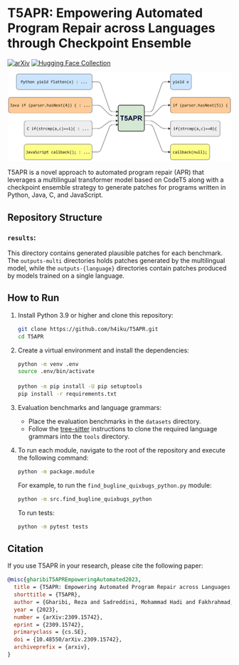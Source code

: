# T5APR: Empowering Automated Program Repair across Languages through Checkpoint Ensemble
[![arXiv](https://img.shields.io/badge/arXiv-2309.15742-b31b1b.svg)](https://arxiv.org/abs/2309.15742)
[![Hugging Face Collection](https://img.shields.io/badge/🤗_Collection-Data_&_Model-ffd21e.svg)](https://huggingface.co/collections/h4iku/t5apr-6514a09a8f20a8ccf7b07f5d)

![T5APR overview](T5APR.png)

T5APR is a novel approach to automated program repair (APR) that leverages a multilingual transformer model based on CodeT5 along with a checkpoint ensemble strategy to generate patches for programs written in Python, Java, C, and JavaScript.

## Repository Structure

### `results`:

This directory contains generated plausible patches for each benchmark. The `outputs-multi` directories holds patches generated by the multilingual model, while the `outputs-{language}` directories contain patches produced by models trained on a single language.


## How to Run

1. Install Python 3.9 or higher and clone this repository:

    ```bash
    git clone https://github.com/h4iku/T5APR.git
    cd T5APR
    ```

2. Create a virtual environment and install the dependencies:

    ```bash
    python -m venv .env
    source .env/bin/activate

    python -m pip install -U pip setuptools
    pip install -r requirements.txt
    ```

3. Evaluation benchmarks and language grammars:

    - Place the evaluation benchmarks in the `datasets` directory.
    - Follow the [tree-sitter](https://github.com/tree-sitter/py-tree-sitter) instructions to clone the required language grammars into the `tools` directory.

4. To run each module, navigate to the root of the repository and execute the following command:

    ```bash
    python -m package.module
    ```

    For example, to run the `find_bugline_quixbugs_python.py` module:

    ```bash
    python -m src.find_bugline_quixbugs_python
    ```

    To run tests:

    ```bash
    python -m pytest tests
    ```


## Citation

If you use T5APR in your research, please cite the following paper:

```bibtex
@misc{gharibiT5APREmpoweringAutomated2023,
  title = {T5APR: Empowering Automated Program Repair across Languages through Checkpoint Ensemble},
  shorttitle = {T5APR},
  author = {Gharibi, Reza and Sadreddini, Mohammad Hadi and Fakhrahmad, Seyed Mostafa},
  year = {2023},
  number = {arXiv:2309.15742},
  eprint = {2309.15742},
  primaryclass = {cs.SE},
  doi = {10.48550/arXiv.2309.15742},
  archiveprefix = {arxiv},
}
```
